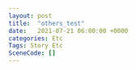 ```yaml
---
layout: post
title:  "others_test"
date:   2021-07-21 06:00:00 +0000
categories: Etc
Tags: Story Etc
SceneCode: []
---
```

